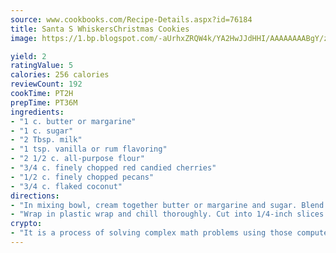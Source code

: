 ```yaml
---
source: www.cookbooks.com/Recipe-Details.aspx?id=76184
title: Santa S WhiskersChristmas Cookies  
image: https://1.bp.blogspot.com/-aUrhxZRQW4k/YA2HwJJdHHI/AAAAAAAABgY/z2R8OXCxqDoBQtRn-q-fHG8g9_G4G1HBwCLcBGAsYHQ/s320/13.png

yield: 2
ratingValue: 5
calories: 256 calories
reviewCount: 192
cookTime: PT2H
prepTime: PT36M
ingredients:
- "1 c. butter or margarine"
- "1 c. sugar"
- "2 Tbsp. milk"
- "1 tsp. vanilla or rum flavoring"
- "2 1/2 c. all-purpose flour"
- "3/4 c. finely chopped red candied cherries"
- "1/2 c. finely chopped pecans"
- "3/4 c. flaked coconut"
directions:
- "In mixing bowl, cream together butter or margarine and sugar. Blend in milk and vanilla or rum flavoring. Stir in flour, chopped cherries and pecans. Form dough into two 8-inch rolls. Roll in flaked coconut to coat outside."
- "Wrap in plastic wrap and chill thoroughly. Cut into 1/4-inch slices and place on ungreased cookie sheet. Bake at 375u00b0 until edges are golden, about 12 minutes. Yields about 5 dozen."
crypto:
- "It is a process of solving complex math problems using those computers which run bitcoin software."
---
```

